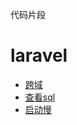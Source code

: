 
代码片段

# laravel

- [跨域](/laravel/Middleware/HttpCorsMiddleware.php)
- [查看sql](/laravel/Models/sql.php)
- [启动慢](/laravel/html/启动慢.html)
  ​


